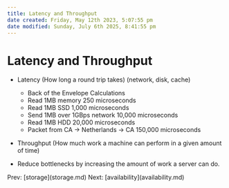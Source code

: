 ```yaml
---
title: Latency and Throughput
date created: Friday, May 12th 2023, 5:07:55 pm
date modified: Sunday, July 6th 2025, 8:41:55 pm
---
```


# Latency and Throughput

- Latency (How long a round trip takes) (network, disk, cache)

  - Back of the Envelope Calculations
  - Read 1MB memory 250 microseconds
  - Read 1MB SSD 1,000 microseconds
  - Send 1MB over 1GBps network 10,000 microseconds
  - Read 1MB HDD 20,000 microseconds
  - Packet from CA -\> Netherlands -\> CA 150,000 microseconds

- Throughput (How much work a machine can perform in a given amount of
  time)

- Reduce bottlenecks by increasing the amount of work a server can do.

Prev: \[storage](storage.md) Next:
\[availability](availability.md)

